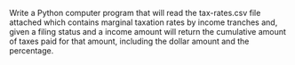 Write a Python computer program that will read the tax-rates.csv file attached
which contains marginal taxation rates by income tranches and, given a filing
status and a income amount will return the cumulative amount of taxes paid for
that amount, including the dollar amount and the percentage.
